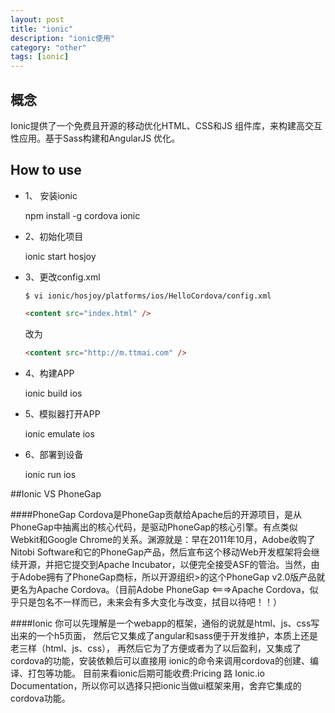 ```yaml
---
layout: post
title: "ionic"
description: "ionic使用"
category: "other"
tags: [ionic]
---
```


## 概念
Ionic提供了一个免费且开源的移动优化HTML、CSS和JS 组件库，来构建高交互性应用。基于Sass构建和AngularJS 优化。

## How to use

- 1、 安装ionic

  npm install -g cordova ionic

- 2、初始化项目

  ionic start hosjoy

- 3、更改config.xml

  ```shell
  $ vi ionic/hosjoy/platforms/ios/HelloCordova/config.xml
  ```
  ```html
  <content src="index.html" />
  ```
  改为
  ```html
  <content src="http://m.ttmai.com" />
  ```

- 4、构建APP

  ionic build ios

- 5、模拟器打开APP

  ionic emulate ios

- 6、部署到设备

  ionic run ios

##Ionic VS PhoneGap

####PhoneGap
Cordova是PhoneGap贡献给Apache后的开源项目，是从PhoneGap中抽离出的核心代码，是驱动PhoneGap的核心引擎。有点类似Webkit和Google Chrome的关系。渊源就是：早在2011年10月，Adobe收购了Nitobi Software和它的PhoneGap产品，然后宣布这个移动Web开发框架将会继续开源，并把它提交到Apache Incubator，以便完全接受ASF的管治。当然，由于Adobe拥有了PhoneGap商标，所以开源组织>的这个PhoneGap v2.0版产品就更名为Apache Cordova。（目前Adobe PhoneGap <===>Apache Cordova，似乎只是包名不一样而已，未来会有多大变化与改变，拭目以待吧！！）

####Ionic
你可以先理解是一个webapp的框架，通俗的说就是html、js、css写出来的一个h5页面，
然后它又集成了angular和sass便于开发维护，本质上还是老三样（html、js、css），
再然后它为了方便或者为了以后盈利，又集成了cordova的功能，安装依赖后可以直接用
ionic的命令来调用cordova的创建、编译、打包等功能。
目前来看ionic后期可能收费:Pricing 路 Ionic.io Documentation，所以你可以选择只把ionic当做ui框架来用，舍弃它集成的cordova功能。
